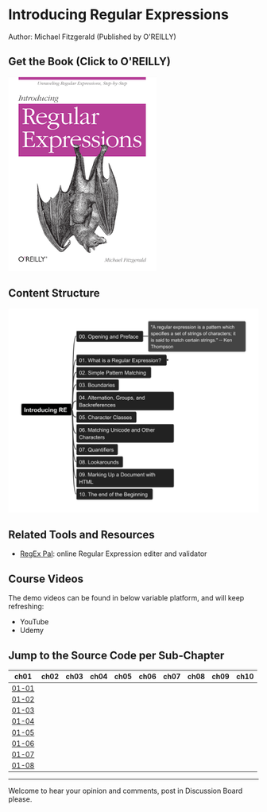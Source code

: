 # Introducing Regular Expressions

Author: Michael Fitzgerald (Published by O'REILLY)

## Get the Book (Click to O'REILLY)

[![book cover](img/Intro_RE_bookcover-small.png)](https://www.oreilly.com/library/view/introducing-regular-expressions/9781449338879/)

## Content Structure

![mindmind-l1](img/Introducing_Regular_Expressions.png)

## Related Tools and Resources

- [RegEx Pal](https://www.regexpal.com/): online Regular Expression editer and validator

## Course Videos

The demo videos can be found in below variable platform, and will keep refreshing:

- YouTube
- Udemy

## Jump to the Source Code per Sub-Chapter

| ch01 | ch02 | ch03 | ch04 | ch05 | ch06 | ch07 | ch08 | ch09 | ch10 |
| --- | --- | --- | --- | --- | --- | --- | --- | --- | --- |
| [01-01](ch01/01-01.md) | | | | | | | | | |
| [01-02](ch01/01-02.md) | | | | | | | | | |
| [01-03](ch01/01-03.md) | | | | | | | | | |
| [01-04](ch01/01-04.md) | | | | | | | | | |
| [01-05](ch01/01-05.md) | | | | | | | | | |
| [01-06](ch01/01-06.md) | | | | | | | | | |
| [01-07](ch01/01-07.md) | | | | | | | | | |
| [01-08](ch01/01-08.md) | | | | | | | | | |

---

Welcome to hear your opinion and comments, post in Discussion Board please.